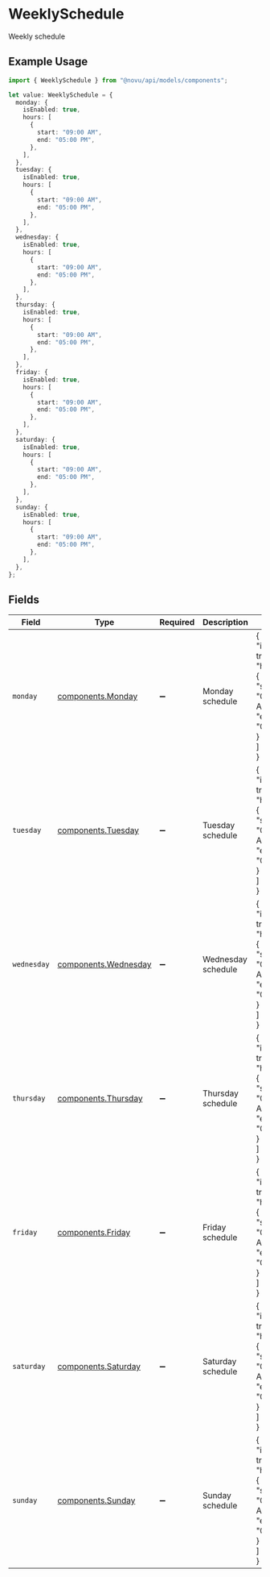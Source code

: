 # WeeklySchedule

Weekly schedule

## Example Usage

```typescript
import { WeeklySchedule } from "@novu/api/models/components";

let value: WeeklySchedule = {
  monday: {
    isEnabled: true,
    hours: [
      {
        start: "09:00 AM",
        end: "05:00 PM",
      },
    ],
  },
  tuesday: {
    isEnabled: true,
    hours: [
      {
        start: "09:00 AM",
        end: "05:00 PM",
      },
    ],
  },
  wednesday: {
    isEnabled: true,
    hours: [
      {
        start: "09:00 AM",
        end: "05:00 PM",
      },
    ],
  },
  thursday: {
    isEnabled: true,
    hours: [
      {
        start: "09:00 AM",
        end: "05:00 PM",
      },
    ],
  },
  friday: {
    isEnabled: true,
    hours: [
      {
        start: "09:00 AM",
        end: "05:00 PM",
      },
    ],
  },
  saturday: {
    isEnabled: true,
    hours: [
      {
        start: "09:00 AM",
        end: "05:00 PM",
      },
    ],
  },
  sunday: {
    isEnabled: true,
    hours: [
      {
        start: "09:00 AM",
        end: "05:00 PM",
      },
    ],
  },
};
```

## Fields

| Field                                                                          | Type                                                                           | Required                                                                       | Description                                                                    | Example                                                                        |
| ------------------------------------------------------------------------------ | ------------------------------------------------------------------------------ | ------------------------------------------------------------------------------ | ------------------------------------------------------------------------------ | ------------------------------------------------------------------------------ |
| `monday`                                                                       | [components.Monday](../../models/components/monday.md)                         | :heavy_minus_sign:                                                             | Monday schedule                                                                | {<br/>"isEnabled": true,<br/>"hours": [<br/>{<br/>"start": "09:00 AM",<br/>"end": "05:00 PM"<br/>}<br/>]<br/>} |
| `tuesday`                                                                      | [components.Tuesday](../../models/components/tuesday.md)                       | :heavy_minus_sign:                                                             | Tuesday schedule                                                               | {<br/>"isEnabled": true,<br/>"hours": [<br/>{<br/>"start": "09:00 AM",<br/>"end": "05:00 PM"<br/>}<br/>]<br/>} |
| `wednesday`                                                                    | [components.Wednesday](../../models/components/wednesday.md)                   | :heavy_minus_sign:                                                             | Wednesday schedule                                                             | {<br/>"isEnabled": true,<br/>"hours": [<br/>{<br/>"start": "09:00 AM",<br/>"end": "05:00 PM"<br/>}<br/>]<br/>} |
| `thursday`                                                                     | [components.Thursday](../../models/components/thursday.md)                     | :heavy_minus_sign:                                                             | Thursday schedule                                                              | {<br/>"isEnabled": true,<br/>"hours": [<br/>{<br/>"start": "09:00 AM",<br/>"end": "05:00 PM"<br/>}<br/>]<br/>} |
| `friday`                                                                       | [components.Friday](../../models/components/friday.md)                         | :heavy_minus_sign:                                                             | Friday schedule                                                                | {<br/>"isEnabled": true,<br/>"hours": [<br/>{<br/>"start": "09:00 AM",<br/>"end": "05:00 PM"<br/>}<br/>]<br/>} |
| `saturday`                                                                     | [components.Saturday](../../models/components/saturday.md)                     | :heavy_minus_sign:                                                             | Saturday schedule                                                              | {<br/>"isEnabled": true,<br/>"hours": [<br/>{<br/>"start": "09:00 AM",<br/>"end": "05:00 PM"<br/>}<br/>]<br/>} |
| `sunday`                                                                       | [components.Sunday](../../models/components/sunday.md)                         | :heavy_minus_sign:                                                             | Sunday schedule                                                                | {<br/>"isEnabled": true,<br/>"hours": [<br/>{<br/>"start": "09:00 AM",<br/>"end": "05:00 PM"<br/>}<br/>]<br/>} |